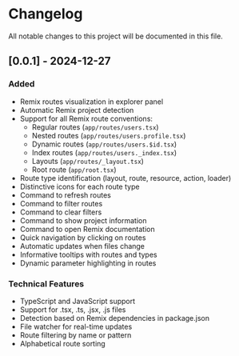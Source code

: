 # Changelog

All notable changes to this project will be documented in this file.

## [0.0.1] - 2024-12-27

### Added

- Remix routes visualization in explorer panel
- Automatic Remix project detection
- Support for all Remix route conventions:
  - Regular routes (`app/routes/users.tsx`)
  - Nested routes (`app/routes/users.profile.tsx`)
  - Dynamic routes (`app/routes/users.$id.tsx`)
  - Index routes (`app/routes/users._index.tsx`)
  - Layouts (`app/routes/_layout.tsx`)
  - Root route (`app/root.tsx`)
- Route type identification (layout, route, resource, action, loader)
- Distinctive icons for each route type
- Command to refresh routes
- Command to filter routes
- Command to clear filters
- Command to show project information
- Command to open Remix documentation
- Quick navigation by clicking on routes
- Automatic updates when files change
- Informative tooltips with routes and types
- Dynamic parameter highlighting in routes

### Technical Features

- TypeScript and JavaScript support
- Support for .tsx, .ts, .jsx, .js files
- Detection based on Remix dependencies in package.json
- File watcher for real-time updates
- Route filtering by name or pattern
- Alphabetical route sorting
